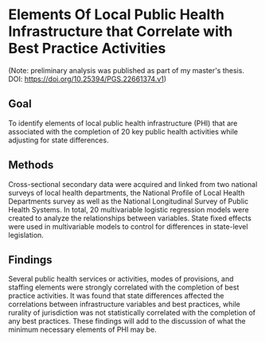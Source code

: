 # Elements Of Local Public Health Infrastructure that Correlate with Best Practice Activities
(Note: preliminary analysis was published as part of my master's thesis. DOI: https://doi.org/10.25394/PGS.22661374.v1)

## Goal
To identify elements of local public health infrastructure (PHI) that are associated with the completion of 20 key public health activities while adjusting for state differences.

## Methods
Cross-sectional secondary data were acquired and linked from two national surveys of local health departments, the National Profile of Local Health Departments survey as well as the National Longitudinal Survey of Public Health Systems. In total, 20 multivariable logistic regression models were created to analyze the relationships between variables. State fixed effects were used in multivariable models to control for differences in state-level legislation.

## Findings 
Several public health services or activities, modes of provisions, and staffing elements  were strongly correlated with the completion of best practice activities. It was found that state differences affected the correlations between infrastructure variables and best practices, while rurality of jurisdiction was not statistically correlated with the completion of any best practices. These findings will add to the discussion of what the minimum necessary elements of PHI may be.
